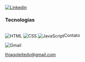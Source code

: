 [![Linkedin](https://img.shields.io/badge/LinkedIn-0077B5?style=for-the-badge&logo=linkedin&logoColor=white)](https://www.linkedin.com/in/thiagoleiteprogramadorcnccadcam/)
 
 
### Tecnologias
 
<div style="display: inline_block"><br/>
<img align="center" alt="HTML" src="https://img.shields.io/badge/HTML-239120?style=for-the-badge&logo=html5&logoColor=white">
<img align="center" alt="CSS" src="https://img.shields.io/badge/CSS3-1572B6?style=for-the-badge&logo=css3&logoColor=white">
<img align="center" alt="JavaScript" src="https://img.shields.io/badge/JavaScript-F7DF1E?style=for-the-badge&logo=javascript&logoColor=black%22>
<img align="center" alt="C#" src="https://img.shields.io/badge/C%23-239120?style=for-the-badge&logo=c-sharp&logoColor=white"/…
<img align="center" alt="Python" src="https://img.shields.io/badge/Python-3776AB?style=for-the-badge&logo=python&logoColor=white"…
<img align="center" alt="PostgreSQL" src="https://img.shields.io/badge/PostgreSQL-316192?style=for-the-badge&logo=postgresql&logoColor=white%22/>
<img align="center" alt="MySQL" src="https://img.shields.io/badge/MySQL-00000F?style=for-the-badge&logo=mysql&logoColor=white"/&…
<img align="center" alt="Microsoft SQL Server" src="https://img.shields.io/badge/Microsoft%20SQL%20Server-CC2927?style=for-the-badge&logo=microsoft-sql-server&logoColor=white%22/>
<img align="center" alt="Microsoft Office" src="https://img.shields.io/badge/Microsoft%20Office-D83B01?style=for-the-badge&logo=microsoft-office&logoColor=white%22/>
<img align="center" alt="Power BI" src="https://img.shields.io/badge/Power%20BI-F2C811?style=for-the-badge&logo=power-bi&logoColor=black%22/>
</div><br/>
 
 
 
### Contato
 
![Gmail](https://img.shields.io/badge/Gmail-D14836?style=for-the-badge&logo=gmail&logoColor=white)
 
thiagoleitedv@gmail.com
